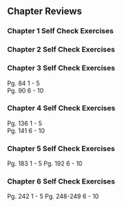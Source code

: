 ## Chapter Reviews

### Chapter 1 Self Check Exercises

### Chapter 2 Self Check Exercises

### Chapter 3 Self Check Exercises
Pg. 84 1 - 5  
Pg. 90 6 - 10  

### Chapter 4 Self Check Exercises
Pg. 136 1 - 5  
Pg. 141 6 - 10  

### Chapter 5 Self Check Exercises
Pg. 183 1 - 5
Pg. 192 6 - 10

### Chapter 6 Self Check Exercises
Pg. 242 1 - 5
Pg. 248-249 6 - 10
